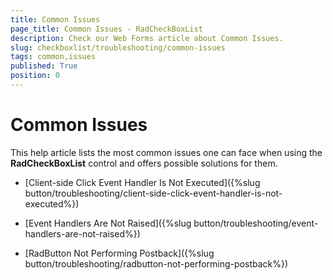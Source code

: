 ```yaml
---
title: Common Issues
page_title: Common Issues - RadCheckBoxList
description: Check our Web Forms article about Common Issues.
slug: checkboxlist/troubleshooting/common-issues
tags: common,issues
published: True
position: 0
---
```


# Common Issues

This help article lists the most common issues one can face when using the **RadCheckBoxList** control and offers possible solutions for them.

* [Client-side Click Event Handler Is Not Executed]({%slug button/troubleshooting/client-side-click-event-handler-is-not-executed%})

* [Event Handlers Are Not Raised]({%slug button/troubleshooting/event-handlers-are-not-raised%})

* [RadButton Not Performing Postback]({%slug button/troubleshooting/radbutton-not-performing-postback%})

